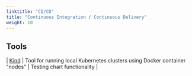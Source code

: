 ```yaml
---
linktitle: "CI/CD"
title: "Continuous Integration / Continuous Delivery"
weight: 10
---
```


## Tools

| [Kind](https://github.com/kubernetes-sigs/kind) | Tool for running local Kubernetes clusters using Docker container "nodes" | Testing chart functionality |
